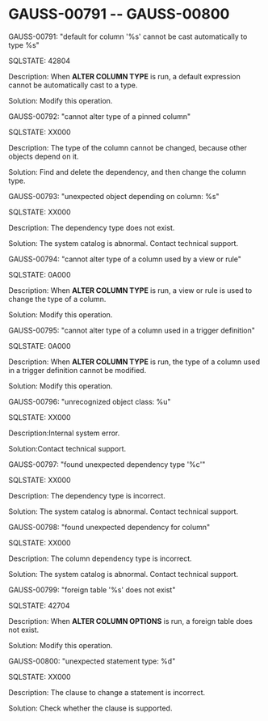 # GAUSS-00791 -- GAUSS-00800<a name="EN-US_TOPIC_0302073001"></a>

GAUSS-00791: "default for column '%s' cannot be cast automatically to type %s"

SQLSTATE: 42804

Description: When  **ALTER COLUMN TYPE**  is run, a default expression cannot be automatically cast to a type.

Solution: Modify this operation.

GAUSS-00792: "cannot alter type of a pinned column"

SQLSTATE: XX000

Description: The type of the column cannot be changed, because other objects depend on it.

Solution: Find and delete the dependency, and then change the column type.

GAUSS-00793: "unexpected object depending on column: %s"

SQLSTATE: XX000

Description: The dependency type does not exist.

Solution: The system catalog is abnormal. Contact technical support.

GAUSS-00794: "cannot alter type of a column used by a view or rule"

SQLSTATE: 0A000

Description: When  **ALTER COLUMN TYPE**  is run, a view or rule is used to change the type of a column.

Solution: Modify this operation.

GAUSS-00795: "cannot alter type of a column used in a trigger definition"

SQLSTATE: 0A000

Description: When  **ALTER COLUMN TYPE**  is run, the type of a column used in a trigger definition cannot be modified.

Solution: Modify this operation.

GAUSS-00796: "unrecognized object class: %u"

SQLSTATE: XX000

Description:Internal system error.

Solution:Contact technical support.

GAUSS-00797: "found unexpected dependency type '%c'"

SQLSTATE: XX000

Description: The dependency type is incorrect.

Solution: The system catalog is abnormal. Contact technical support.

GAUSS-00798: "found unexpected dependency for column"

SQLSTATE: XX000

Description: The column dependency type is incorrect.

Solution: The system catalog is abnormal. Contact technical support.

GAUSS-00799: "foreign table '%s' does not exist"

SQLSTATE: 42704

Description: When  **ALTER COLUMN OPTIONS**  is run, a foreign table does not exist.

Solution: Modify this operation.

GAUSS-00800: "unexpected statement type: %d"

SQLSTATE: XX000

Description: The clause to change a statement is incorrect.

Solution: Check whether the clause is supported.

